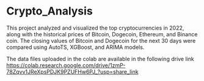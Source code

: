 # Crypto_Analysis
This project analyzed and visualized the top cryptocurrencies in 2022, along with the historical prices of Bitcoin, Dogecoin, Ethereum, and Binance coin. The closing values of Bitcoin and Dogecoin for the next 30 days were compared using AutoTS, XGBoost, and ARIMA models.

The data files uploaded in the colab are available in the following drive link https://colab.research.google.com/drive/1zmP-78Zqvv1JReXpsPDJK9PZUFHw6PJ_?usp=share_link
